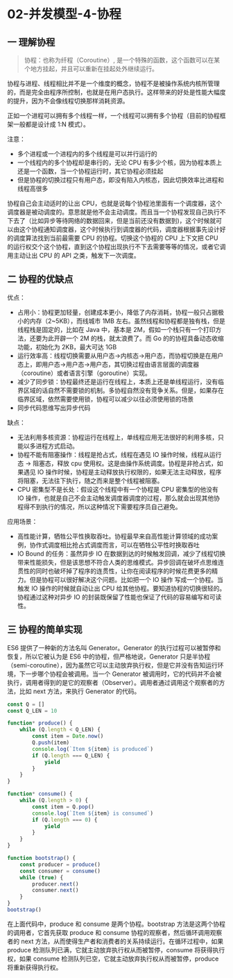 # 02-并发模型-4-协程

## 一 理解协程

> 协程：也称为纤程（Coroutine）, 是一个特殊的函数，这个函数可以在某个地方挂起，并且可以重新在挂起处外继续运行。

协程与进程、线程相比并不是一个维度的概念，协程不是被操作系统内核所管理的，而是完全由程序所控制，也就是在用户态执行。这样带来的好处是性能大幅度的提升，因为不会像线程切换那样消耗资源。

正如一个进程可以拥有多个线程一样，一个线程可以拥有多个协程（目前的协程框架一般都是设计成 1:N 模式）。

注意：

-   多个进程或一个进程内的多个线程是可以并行运行的
-   一个线程内的多个协程却是串行的，无论 CPU 有多少个核，因为协程本质上还是一个函数，当一个协程运行时，其它协程必须挂起
-   但是协程的切换过程只有用户态，即没有陷入内核态，因此切换效率比进程和线程高很多

协程自己会主动适时的让出 CPU，也就是说每个协程池里面有一个调度器，这个调度器是被动调度的。意思就是他不会主动调度。而且当一个协程发现自己执行不下去了（比如异步等待网络的数据回来，但是当前还没有数据到)，这个时候就可以由这个协程通知调度器，这个时候执行到调度器的代码，调度器根据事先设计好的调度算法找到当前最需要 CPU 的协程。切换这个协程的 CPU 上下文把 CPU 的运行权交个这个协程，直到这个协程出现执行不下去需要等等的情况，或者它调用主动让出 CPU 的 API 之类，触发下一次调度。

## 二 协程的优缺点

优点：

-   占用小：协程更加轻量，创建成本更小，降低了内存消耗，协程一般只占据极小的内存（2~5KB），而线城市 1MB 左右。虽然线程和协程都是独有栈，但是线程栈是固定的，比如在 Java 中，基本是 2M，假如一个栈只有一个打印方法，还要为此开辟一个 2M 的栈，就太浪费了。而 Go 的的协程具备动态收缩功能，初始化为 2KB，最大可达 1GB
-   运行效率高：线程切换需要从用户态->内核态->用户态，而协程切换是在用户态上，即用户态->用户态->用户态，其切换过程由语言层面的调度器（coroutine）或者语言引擎（goroutine）实现。
-   减少了同步锁：协程最终还是运行在线程上，本质上还是单线程运行，没有临界区域的话自然不需要锁的机制。多协程自然没有竞争关系。但是，如果存在临界区域，依然需要使用锁，协程可以减少以往必须使用锁的场景
-   同步代码思维写出异步代码

缺点：

-   无法利用多核资源：协程运行在线程上，单线程应用无法很好的利用多核，只能以多进程方式启动。
-   协程不能有阻塞操作：线程是抢占式，线程在遇见 IO 操作时候，线程从运行态 → 阻塞态，释放 cpu 使用权。这是由操作系统调度。协程是非抢占式，如果遇见 IO 操作时候，协程是主动释放执行权限的，如果无法主动释放，程序将阻塞，无法往下执行，随之而来是整个线程被阻塞。
-   CPU 密集型不是长处：假设这个线程中有一个协程是 CPU 密集型的他没有 IO 操作，也就是自己不会主动触发调度器调度的过程，那么就会出现其他协程得不到执行的情况，所以这种情况下需要程序员自己避免。

应用场景：

-   高性能计算，牺牲公平性换取吞吐。协程最早来自高性能计算领域的成功案例，协作式调度相比抢占式调度而言，可以在牺牲公平性时换取吞吐
-   IO Bound 的任务：虽然异步 IO 在数据到达的时候触发回调，减少了线程切换带来性能损失，但是该思想不符合人类的思维模式。异步回调在破坏点思维连贯性的同时也破坏掉了程序的连贯性，让你在阅读程序的时候花费更多的精力。但是协程可以很好解决这个问题。比如把一个 IO 操作 写成一个协程。当触发 IO 操作的时候就自动让出 CPU 给其他协程。要知道协程的切换很轻的。协程通过这种对异步 IO 的封装既保留了性能也保证了代码的容易编写和可读性。

## 三 协程的简单实现

ES6 提供了一种新的方法名叫 Generator。Generator 的执行过程可以被暂停和恢复，所以它被认为是 ES6 中的协程，但严格地说，Generator 只是半协程（semi-coroutine），因为虽然它可以主动放弃执行权，但是它并没有告知运行环境，下一步哪个协程会被调用。当一个 Generator 被调用时，它的代码并不会被执行，调用者得到的是它的观察者（Observer）。调用者通过调用这个观察者的方法，比如 next 方法，来执行 Generator 的代码。

```js
const Q = []
const Q_LEN = 10

function* produce() {
    while (Q.length < Q_LEN) {
        const item = Date.now()
        Q.push(item)
        console.log(`Item ${item} is produced`)
        if (Q.length === Q_LEN) {
            yield
        }
    }
}

function* consume() {
    while (Q.length > 0) {
        const item = Q.pop()
        console.log(`Item ${item} is consumed`)
        if (Q.length === 0) {
            yield
        }
    }
}

function bootstrap() {
    const producer = produce()
    const consumer = consume()
    while (true) {
        producer.next()
        consumer.next()
    }
}
bootstrap()
```

在上面代码中，produce 和 consume 是两个协程。bootstrap 方法是这两个协程的调用者，它首先获取 produce 和 consume 协程的观察者，然后循环调用观察者的 next 方法，从而使得生产者和消费者的关系持续运行。在循环过程中，如果 produce 检测队列已满，它就主动放弃执行权从而被暂停，consume 将获得执行权，如果 consume 检测队列已空，它就主动放弃执行权从而被暂停，produce 将重新获得执行权。
